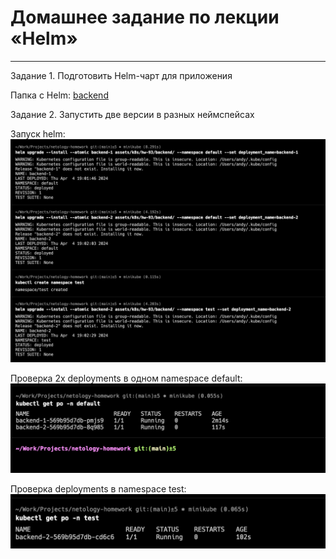 # Домашнее задание по лекции «Helm»

---

Задание 1. Подготовить Helm-чарт для приложения

Папка с Helm: [backend](assets%2Fk8s%2Fhw-93%2Fbackend)

Задание 2. Запустить две версии в разных неймспейсах

Запуск helm:
![hw-93-2-1.png](assets%2Fimages%2Fhw-93%2Fhw-93-2-1.png)

Проверка 2х deployments в одном namespace default:
![hw-93-2-2.png](assets%2Fimages%2Fhw-93%2Fhw-93-2-2.png)

Проверка deployments в namespace test:
![hw-93-2-3.png](assets%2Fimages%2Fhw-93%2Fhw-93-2-3.png)